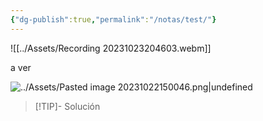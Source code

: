 ```yaml
---
{"dg-publish":true,"permalink":"/notas/test/"}
---
```



![[../Assets/Recording 20231023204603.webm]]

a ver 

![../Assets/Pasted image 20231022150046.png|undefined](/img/user/Assets/Pasted%20image%2020231022150046.png)


> [!TIP]- Solución
><div id="paper"></div>
><script> document.addEventListener("DOMContentLoaded", function() { window.ABCJS.renderAbc("paper", `X:1
T:Melodia por Grados Conjuntos
M:2/4
K:C
G4 E4 
 F4 D4 
 E4 C4 
 D4 E4 
 
F4 G4 
 A4 G4 
 F4 E4 
 D4 z4 
`); }); </script>
